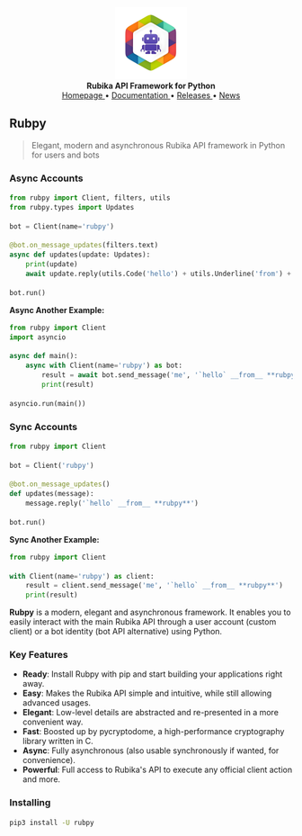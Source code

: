 <p align="center">
    <a href="github.address">
        <img src="https://raw.githubusercontent.com/shayanheidari01/rubika/master/icon.png" alt="Rubpy" width="128">
    </a>
    <br>
    <b>Rubika API Framework for Python</b>
    <br>
    <a href="https://github.com/shayanheidari01/rubika">
        Homepage
    </a>
    •
    <a href="https://github.com/shayanheidari01/rubika/tree/master/docs">
        Documentation
    </a>
    •
    <a href="https://pypi.org/project/rubpy/#history">
        Releases
    </a>
    •
    <a href="https://t.me/rubika_library">
        News
    </a>
</p>

## Rubpy

> Elegant, modern and asynchronous Rubika API framework in Python for users and bots

### Async Accounts
```python
from rubpy import Client, filters, utils
from rubpy.types import Updates

bot = Client(name='rubpy')

@bot.on_message_updates(filters.text)
async def updates(update: Updates):
    print(update)
    await update.reply(utils.Code('hello') + utils.Underline('from') + utils.Bold('rubpy'))

bot.run()
```

**Async Another Example:**
```python
from rubpy import Client
import asyncio

async def main():
    async with Client(name='rubpy') as bot:
        result = await bot.send_message('me', '`hello` __from__ **rubpy**')
        print(result)

asyncio.run(main())
```

### Sync Accounts
```python
from rubpy import Client

bot = Client('rubpy')

@bot.on_message_updates()
def updates(message):
    message.reply('`hello` __from__ **rubpy**')

bot.run()
```

**Sync Another Example:**
```python
from rubpy import Client

with Client(name='rubpy') as client:
    result = client.send_message('me', '`hello` __from__ **rubpy**')
    print(result)
```

**Rubpy** is a modern, elegant and asynchronous framework. It enables you to easily interact with the main Rubika API through a user account (custom client) or a bot
identity (bot API alternative) using Python.


### Key Features

- **Ready**: Install Rubpy with pip and start building your applications right away.
- **Easy**: Makes the Rubika API simple and intuitive, while still allowing advanced usages.
- **Elegant**: Low-level details are abstracted and re-presented in a more convenient way.
- **Fast**: Boosted up by pycryptodome, a high-performance cryptography library written in C.
- **Async**: Fully asynchronous (also usable synchronously if wanted, for convenience).
- **Powerful**: Full access to Rubika's API to execute any official client action and more.

### Installing

``` bash
pip3 install -U rubpy
```
